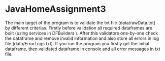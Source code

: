 # JavaHomeAssignment3
The main target of the program is to validate the txt file (data/rawData.txt) by different criterias.
Firstly before validation all required dataframes are built (using services in DFBuilders ).
After this validators one-by-one check the dataframe and remove invalid information and also store all errors in log file (data/ErrorLogs.txt).
If you run the program you firstly get the initial dataframe, then validated dataframe in console and all error messages in txt file.
